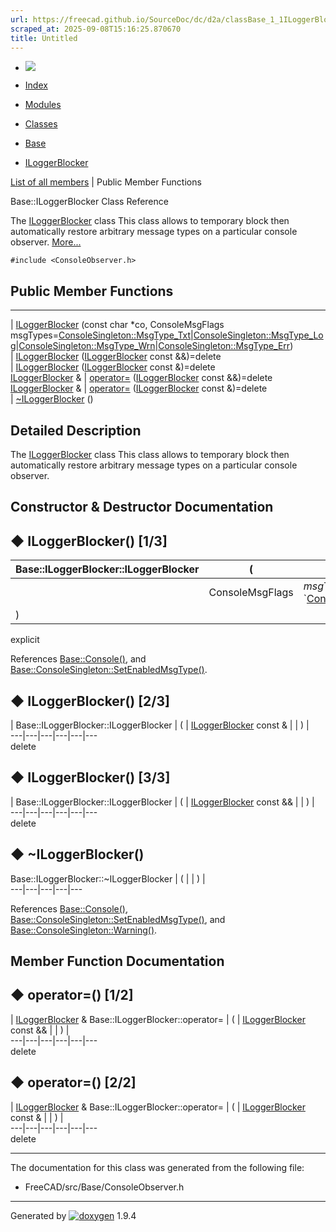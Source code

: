 ```yaml
---
url: https://freecad.github.io/SourceDoc/dc/d2a/classBase_1_1ILoggerBlocker.html
scraped_at: 2025-09-08T15:16:25.870670
title: Untitled
---
```


  * [ ![](https://www.freecad.org/svg/logo-freecad.svg) ](https://freecadweb.org "FreeCAD")
  * [Index](../../index.html "Index")
  * [Modules](../../modules.html "Modules list")
  * [Classes](../../annotated.html "Annotated list")

  * [Base](../../db/d07/namespaceBase.html)
  * [ILoggerBlocker](../../dc/d2a/classBase_1_1ILoggerBlocker.html)

[List of all members](../../d9/da5/classBase_1_1ILoggerBlocker-members.html) | Public Member Functions

Base::ILoggerBlocker Class Reference

The [ILoggerBlocker](../../dc/d2a/classBase_1_1ILoggerBlocker.html "The
ILoggerBlocker class This class allows to temporary block then automatically
restore arbitrary me...") class This class allows to temporary block then
automatically restore arbitrary message types on a particular console
observer. [More...](../../dc/d2a/classBase_1_1ILoggerBlocker.html#details)

`#include <ConsoleObserver.h>`

##  Public Member Functions  
  
---  
|
[ILoggerBlocker](../../dc/d2a/classBase_1_1ILoggerBlocker.html#aecd240f0fff37058949244ddd7ebff50)
(const char *co, ConsoleMsgFlags
msgTypes=[ConsoleSingleton::MsgType_Txt](../../df/dca/classBase_1_1ConsoleSingleton.html#a26769165baa8e10aa96d68a89d75399dae3438ada440361f8f7bfe29451754b99)|[ConsoleSingleton::MsgType_Log](../../df/dca/classBase_1_1ConsoleSingleton.html#a26769165baa8e10aa96d68a89d75399da4c8d83da40448a24fd37469122037dfb)|[ConsoleSingleton::MsgType_Wrn](../../df/dca/classBase_1_1ConsoleSingleton.html#a26769165baa8e10aa96d68a89d75399dadf5163026958f3c10c1c064c405b3e95)|[ConsoleSingleton::MsgType_Err](../../df/dca/classBase_1_1ConsoleSingleton.html#a26769165baa8e10aa96d68a89d75399da9adf564b5bca3813e28e053f8d208731))  
|
[ILoggerBlocker](../../dc/d2a/classBase_1_1ILoggerBlocker.html#a8a8c0744cfb5fe7edd3d763aaecf3642)
([ILoggerBlocker](../../dc/d2a/classBase_1_1ILoggerBlocker.html) const
&&)=delete  
|
[ILoggerBlocker](../../dc/d2a/classBase_1_1ILoggerBlocker.html#a0d2bd3e535dadf82e5eea9ee0f7b2f70)
([ILoggerBlocker](../../dc/d2a/classBase_1_1ILoggerBlocker.html) const
&)=delete  
[ILoggerBlocker](../../dc/d2a/classBase_1_1ILoggerBlocker.html) & | [operator=](../../dc/d2a/classBase_1_1ILoggerBlocker.html#a0b680c6426228f1eed85e005d355572d) ([ILoggerBlocker](../../dc/d2a/classBase_1_1ILoggerBlocker.html) const &&)=delete  
[ILoggerBlocker](../../dc/d2a/classBase_1_1ILoggerBlocker.html) & | [operator=](../../dc/d2a/classBase_1_1ILoggerBlocker.html#a61606d80082351fa77c387518e2f53bf) ([ILoggerBlocker](../../dc/d2a/classBase_1_1ILoggerBlocker.html) const &)=delete  
|
[~ILoggerBlocker](../../dc/d2a/classBase_1_1ILoggerBlocker.html#aee44d9ee3af66ad06a1928391e32da11)
()  
  
## Detailed Description

The [ILoggerBlocker](../../dc/d2a/classBase_1_1ILoggerBlocker.html "The
ILoggerBlocker class This class allows to temporary block then automatically
restore arbitrary me...") class This class allows to temporary block then
automatically restore arbitrary message types on a particular console
observer.

## Constructor & Destructor Documentation

## ◆ ILoggerBlocker() [1/3]

| Base::ILoggerBlocker::ILoggerBlocker  | ( | const char *  | _co_ ,   
---|---|---|---  
|  | ConsoleMsgFlags  | _msgTypes_ = `[ConsoleSingleton::MsgType_Txt](../../df/dca/classBase_1_1ConsoleSingleton.html#a26769165baa8e10aa96d68a89d75399dae3438ada440361f8f7bfe29451754b99) | [ConsoleSingleton::MsgType_Log](../../df/dca/classBase_1_1ConsoleSingleton.html#a26769165baa8e10aa96d68a89d75399da4c8d83da40448a24fd37469122037dfb) | [ConsoleSingleton::MsgType_Wrn](../../df/dca/classBase_1_1ConsoleSingleton.html#a26769165baa8e10aa96d68a89d75399dadf5163026958f3c10c1c064c405b3e95) | [ConsoleSingleton::MsgType_Err](../../df/dca/classBase_1_1ConsoleSingleton.html#a26769165baa8e10aa96d68a89d75399da9adf564b5bca3813e28e053f8d208731)`  
| ) | |   
explicit  
  
References
[Base::Console()](../../db/d07/namespaceBase.html#a968fb30e59145eaaa8b1da98680bd729),
and
[Base::ConsoleSingleton::SetEnabledMsgType()](../../df/dca/classBase_1_1ConsoleSingleton.html#ad7f0fab600123b5a812f364e058fde09).

## ◆ ILoggerBlocker() [2/3]

| Base::ILoggerBlocker::ILoggerBlocker  | ( | [ILoggerBlocker](../../dc/d2a/classBase_1_1ILoggerBlocker.html) const & | | ) |   
---|---|---|---|---|---  
delete  
  
## ◆ ILoggerBlocker() [3/3]

| Base::ILoggerBlocker::ILoggerBlocker  | ( | [ILoggerBlocker](../../dc/d2a/classBase_1_1ILoggerBlocker.html) const && | | ) |   
---|---|---|---|---|---  
delete  
  
## ◆ ~ILoggerBlocker()

Base::ILoggerBlocker::~ILoggerBlocker  | ( | | ) |   
---|---|---|---|---  
  
References
[Base::Console()](../../db/d07/namespaceBase.html#a968fb30e59145eaaa8b1da98680bd729),
[Base::ConsoleSingleton::SetEnabledMsgType()](../../df/dca/classBase_1_1ConsoleSingleton.html#ad7f0fab600123b5a812f364e058fde09),
and
[Base::ConsoleSingleton::Warning()](../../df/dca/classBase_1_1ConsoleSingleton.html#a844216fdc8593ce5b53b42c3f963e326).

## Member Function Documentation

## ◆ operator=() [1/2]

| [ILoggerBlocker](../../dc/d2a/classBase_1_1ILoggerBlocker.html) & Base::ILoggerBlocker::operator=  | ( | [ILoggerBlocker](../../dc/d2a/classBase_1_1ILoggerBlocker.html) const && | | ) |   
---|---|---|---|---|---  
delete  
  
## ◆ operator=() [2/2]

| [ILoggerBlocker](../../dc/d2a/classBase_1_1ILoggerBlocker.html) & Base::ILoggerBlocker::operator=  | ( | [ILoggerBlocker](../../dc/d2a/classBase_1_1ILoggerBlocker.html) const & | | ) |   
---|---|---|---|---|---  
delete  
  
* * *

The documentation for this class was generated from the following file:

  * FreeCAD/src/Base/ConsoleObserver.h

* * *

Generated by
[![doxygen](../../doxygen.svg)](https://www.doxygen.org/index.html) 1.9.4

